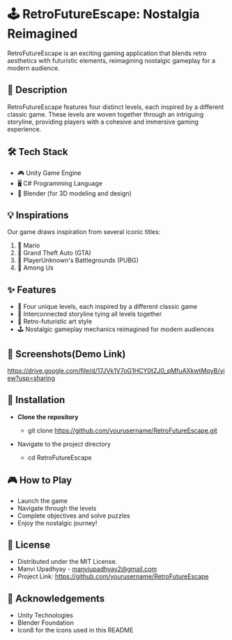 # 🕹️ RetroFutureEscape: Nostalgia Reimagined

RetroFutureEscape is an exciting gaming application that blends retro aesthetics with futuristic elements, reimagining nostalgic gameplay for a modern audience.

## 📖 Description

RetroFutureEscape features four distinct levels, each inspired by a different classic game. These levels are woven together through an intriguing storyline, providing players with a cohesive and immersive gaming experience.

## 🛠️ Tech Stack

- 🎮 Unity Game Engine
- 🖥️ C# Programming Language
- 🗿 Blender (for 3D modeling and design)

## 💡 Inspirations

Our game draws inspiration from several iconic titles:

1. 🍄 Mario
2. 🚗 Grand Theft Auto (GTA)
3. 🔫 PlayerUnknown's Battlegrounds (PUBG)
4. 👥 Among Us

## ✨ Features

- 🌟 Four unique levels, each inspired by a different classic game
- 📜 Interconnected storyline tying all levels together
- 🎨 Retro-futuristic art style
- 🕹️ Nostalgic gameplay mechanics reimagined for modern audiences

## 📸 Screenshots(Demo Link)

https://drive.google.com/file/d/17JVk1V7oG1HCY0tZJ0_pMfuAXkwtMqyB/view?usp=sharing

## 🚀 Installation

 - **Clone the repository**
    - git clone https://github.com/yourusername/RetroFutureEscape.git

 - Navigate to the project directory
    - cd RetroFutureEscape

## 🎮 How to Play

 - Launch the game
 - Navigate through the levels
 - Complete objectives and solve puzzles
 - Enjoy the nostalgic journey!

## 📄 License
 - Distributed under the MIT License.
 - Manvi Upadhyay  - manviupadhyay2@gmail.com
 - Project Link: https://github.com/yourusername/RetroFutureEscape

## 🙏 Acknowledgements
 - Unity Technologies
 - Blender Foundation
 - Icon8 for the icons used in this README

